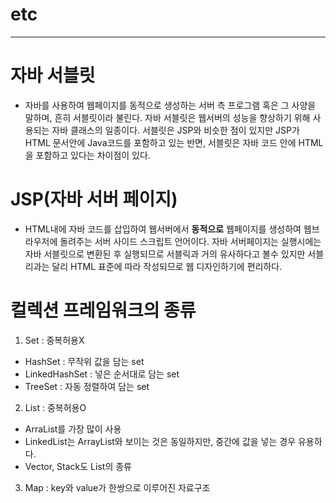 # etc
--------------------------------------------

# 자바 서블릿
 -  자바를 사용하여 웹페이지를 동적으로 생성하는 서버 측 프로그램 혹은 그 사양을 말하며, 흔히 서블릿이라 불린다. 자바 서블릿은 웹서버의 성능을 향상하기 위해 사용되는 자바 클래스의 일종이다.
 서블릿은 JSP와 비슷한 점이 있지만 JSP가 HTML 문서안에 Java코드를 포함하고 있는 반면, 서블릿은 자바 코드 안에 HTML을 포함하고 있다는 차이점이 있다.
 
# JSP(자바 서버 페이지)
 - HTML내에 자바 코드를 삽입하여 웹서버에서 __동적으로__ 웹페이지를 생성하여 웹브라우저에 돌려주는 서버 사이드 스크립트 언어이다.
 자바 서버페이지는 실행시에는 자바 서블릿으로 변환된 후 실행되므로 서블릭과 거의 유사하다고 볼수 있지만 서블리과는 달리 HTML 표준에 따라 작성되므로 웹 디자인하기에 편리하다.

# 컬렉션 프레임워크의 종류
1. Set : 중복허용X
 - HashSet : 무작위 값을 담는 set
 - LinkedHashSet : 넣은 순서대로 담는 set
 - TreeSet : 자동 정렬하여 담는 set

2. List : 중복허용O
 - ArraList를 가장 많이 사용
 - LinkedList는 ArrayList와 보이는 것은 동일하지만, 중간에 값을 	넣는 경우 유용하다.
 - Vector, Stack도 List의 종류

3. Map : key와 value가 한쌍으로 이루어진 자료구조